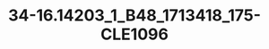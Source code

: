 ---
title: 34-16.14203_1_B48_1713418_175-CLE1096
image: 34-16.14203_1_B48_1713418_175-CLE1096.jpg
brand: sposo
layout: vestito
---